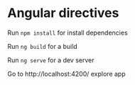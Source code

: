 # Angular directives

Run `npm install` for install dependencies

Run `ng build` for a build

Run `ng serve` for a dev server

Go to http://localhost:4200/ explore app